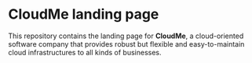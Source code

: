 # CloudMe landing page

This repository contains the landing page for **CloudMe**, a cloud-oriented software company that provides robust but flexible and easy-to-maintain cloud infrastructures to all kinds of businesses.